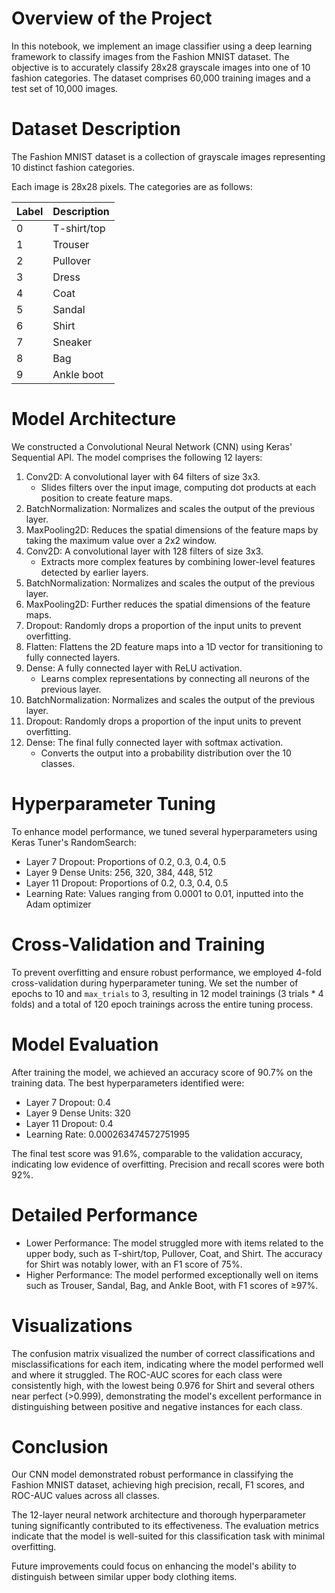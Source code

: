 # Overview of the Project
In this notebook, we implement an image classifier using a deep learning framework to classify images from the Fashion MNIST dataset. The objective is to accurately classify 28x28 grayscale images into one of 10 fashion categories. The dataset comprises 60,000 training images and a test set of 10,000 images.

# Dataset Description
The Fashion MNIST dataset is a collection of grayscale images representing 10 distinct fashion categories.

Each image is 28x28 pixels. The categories are as follows:

| Label | Description |
|-------|-------------|
| 0     | T-shirt/top |
| 1     | Trouser     |
| 2     | Pullover    |
| 3     | Dress       |
| 4     | Coat        |
| 5     | Sandal      |
| 6     | Shirt       |
| 7     | Sneaker     |
| 8     | Bag         |
| 9     | Ankle boot  |

# Model Architecture
We constructed a Convolutional Neural Network (CNN) using Keras' Sequential API. The model comprises the following 12 layers:
1. Conv2D: A convolutional layer with 64 filters of size 3x3.
    - Slides filters over the input image, computing dot products at each position to create feature maps.
2. BatchNormalization: Normalizes and scales the output of the previous layer.
3. MaxPooling2D: Reduces the spatial dimensions of the feature maps by taking the maximum value over a 2x2 window.
4. Conv2D: A convolutional layer with 128 filters of size 3x3.
    - Extracts more complex features by combining lower-level features detected by earlier layers.
5. BatchNormalization: Normalizes and scales the output of the previous layer.
6. MaxPooling2D: Further reduces the spatial dimensions of the feature maps.
7. Dropout: Randomly drops a proportion of the input units to prevent overfitting.
8. Flatten: Flattens the 2D feature maps into a 1D vector for transitioning to fully connected layers.
9. Dense: A fully connected layer with ReLU activation.
    - Learns complex representations by connecting all neurons of the previous layer.
10. BatchNormalization: Normalizes and scales the output of the previous layer.
11. Dropout: Randomly drops a proportion of the input units to prevent overfitting.
12. Dense: The final fully connected layer with softmax activation.
    - Converts the output into a probability distribution over the 10 classes.

# Hyperparameter Tuning
To enhance model performance, we tuned several hyperparameters using Keras Tuner's RandomSearch:
- Layer 7 Dropout: Proportions of 0.2, 0.3, 0.4, 0.5
- Layer 9 Dense Units: 256, 320, 384, 448, 512
- Layer 11 Dropout: Proportions of 0.2, 0.3, 0.4, 0.5
- Learning Rate: Values ranging from 0.0001 to 0.01, inputted into the Adam optimizer

# Cross-Validation and Training
To prevent overfitting and ensure robust performance, we employed 4-fold cross-validation during hyperparameter tuning. We set the number of epochs to 10 and `max_trials` to 3, resulting in 12 model trainings (3 trials * 4 folds) and a total of 120 epoch trainings across the entire tuning process.

# Model Evaluation
After training the model, we achieved an accuracy score of 90.7% on the training data. The best hyperparameters identified were:
- Layer 7 Dropout: 0.4
- Layer 9 Dense Units: 320
- Layer 11 Dropout: 0.4
- Learning Rate: 0.000263474572751995

The final test score was 91.6%, comparable to the validation accuracy, indicating low evidence of overfitting. Precision and recall scores were both 92%.

# Detailed Performance
- Lower Performance: The model struggled more with items related to the upper body, such as T-shirt/top, Pullover, Coat, and Shirt. The accuracy for Shirt was notably lower, with an F1 score of 75%.
- Higher Performance: The model performed exceptionally well on items such as Trouser, Sandal, Bag, and Ankle Boot, with F1 scores of ≥97%.

# Visualizations
The confusion matrix visualized the number of correct classifications and misclassifications for each item, indicating where the model performed well and where it struggled. The ROC-AUC scores for each class were consistently high, with the lowest being 0.976 for Shirt and several others near perfect (>0.999), demonstrating the model's excellent performance in distinguishing between positive and negative instances for each class.

# Conclusion
Our CNN model demonstrated robust performance in classifying the Fashion MNIST dataset, achieving high precision, recall, F1 scores, and ROC-AUC values across all classes.

The 12-layer neural network architecture and thorough hyperparameter tuning significantly contributed to its effectiveness. The evaluation metrics indicate that the model is well-suited for this classification task with minimal overfitting.

Future improvements could focus on enhancing the model's ability to distinguish between similar upper body clothing items.